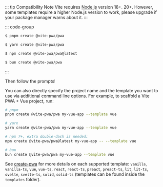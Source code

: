 ::: tip Compatibility Note
Vite requires [Node.js](https://nodejs.org/en/) version 18+. 20+. However, some templates require a higher Node.js version to work, please upgrade if your package manager warns about it.
:::

::: code-group

```bash [pnpm]
$ pnpm create @vite-pwa/pwa
```

```bash [yarn]
$ yarn create @vite-pwa/pwa
```

```bash [npm]
$ npm create @vite-pwa/pwa@latest
```

```bash [bun]
$ bun create @vite-pwa/pwa
```

:::

Then follow the prompts!

You can also directly specify the project name and the template you want to use via additional command line options. For example, to scaffold a Vite PWA + Vue project, run:

```bash
# pnpm
pnpm create @vite-pwa/pwa my-vue-app --template vue

# yarn
yarn create @vite-pwa/pwa my-vue-app --template vue

# npm 7+, extra double-dash is needed:
npm create @vite-pwa/pwa@latest my-vue-app -- --template vue

# bun
bun create @vite-pwa/pwa my-vue-app --template vue
```

See [create-pwa](https://github.com/vite-pwa/create-pwa) for more details on each supported template: `vanilla`, `vanilla-ts`, `vue`, `vue-ts`, `react`, `react-ts`, `preact`, `preact-ts`, `lit`, `lit-ts`, `svelte`, `svelte-ts`, `solid`, `solid-ts` (templates can be found inside the `templates` folder).
